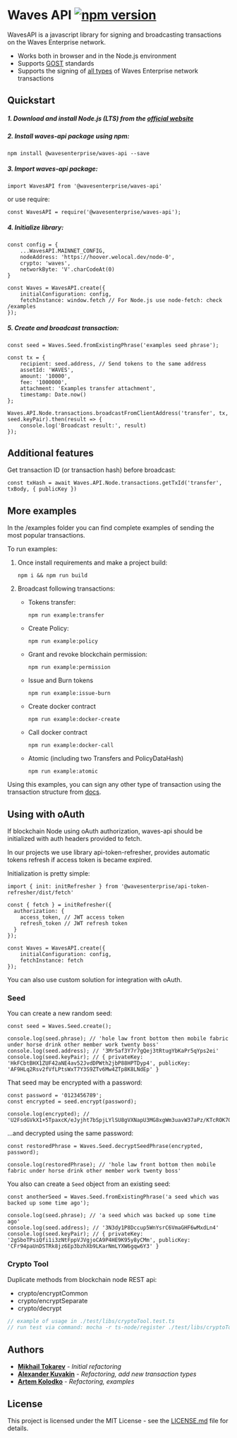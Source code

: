 # Waves API [![npm version](https://badge.fury.io/js/%40wavesenterprise%2Fwaves-api.svg)](https://badge.fury.io/js/%40wavesenterprise%2Fwaves-api)

WavesAPI is a javascript library for signing and broadcasting transactions on the Waves Enterprise network.

* Works both in browser and in the Node.js environment
* Supports [GOST](https://en.wikipedia.org/wiki/GOST) standards
* Supports the signing of [all types](https://docs.wavesenterprise.com/en/1.3.0/how-the-platform-works/data-structures/transactions-structure.html#id26) of Waves Enterprise network transactions

## Quickstart

##### 1. Download and install Node.js (LTS) from the [official website](https://nodejs.org/en/download/)

##### 2. Install waves-api package using npm:
```
npm install @wavesenterprise/waves-api --save
```

##### 3. Import waves-api package:
```
import WavesAPI from '@wavesenterprise/waves-api'
```
or use require:

`const WavesAPI = require('@wavesenterprise/waves-api');`

##### 4. Initialize library:
```
const config = {
    ...WavesAPI.MAINNET_CONFIG,
    nodeAddress: 'https://hoover.welocal.dev/node-0',
    crypto: 'waves',
    networkByte: 'V'.charCodeAt(0)
}

const Waves = WavesAPI.create({
    initialConfiguration: config,
    fetchInstance: window.fetch // For Node.js use node-fetch: check /examples
});
```

##### 5. Create and broadcast transaction:
```
const seed = Waves.Seed.fromExistingPhrase('examples seed phrase');

const tx = {
    recipient: seed.address, // Send tokens to the same address
    assetId: 'WAVES',
    amount: '10000',
    fee: '1000000',
    attachment: 'Examples transfer attachment',
    timestamp: Date.now()
};

Waves.API.Node.transactions.broadcastFromClientAddress('transfer', tx, seed.keyPair).then(result => {
    console.log('Broadcast result:', result)
});
```

## Additional features

Get transaction ID (or transaction hash) before broadcast:

```
const txHash = await Waves.API.Node.transactions.getTxId('transfer', txBody, { publicKey })
```

## More examples
In the /examples folder you can find complete examples of sending the most popular transactions.


To run examples:
1. Once install requirements and make a project build:

    `npm i && npm run build`
2. Broadcast following transactions:
     + Tokens transfer:
        
        `npm run example:transfer`
     + Create Policy:
        
        `npm run example:policy`
     + Grant and revoke blockchain permission:
     
        `npm run example:permission`
     + Issue and Burn tokens
     
        `npm run example:issue-burn`
     + Create docker contract
     
        `npm run example:docker-create`
     + Call docker contract
     
        `npm run example:docker-call`
     + Atomic (including two Transfers and PolicyDataHash)
     
        `npm run example:atomic`
     
Using this examples, you can sign any other type of transaction using the transaction structure from [docs](https://docs.wavesenterprise.com/en/1.3.0/how-the-platform-works/data-structures/transactions-structure.html#id26).

## Using with oAuth
If blockchain Node using oAuth authorization, waves-api should be initialized with auth headers provided to fetch.

In our projects we use library api-token-refresher, provides automatic tokens refresh if access token is became expired.

Initialization is pretty simple:
```
import { init: initRefresher } from '@wavesenterprise/api-token-refresher/dist/fetch'

const { fetch } = initRefresher({
  authorization: {
    access_token, // JWT access token
    refresh_token // JWT refresh token
  }
});

const Waves = WavesAPI.create({
    initialConfiguration: config,
    fetchInstance: fetch
});
```

You can also use custom solution for integration with oAuth.

### Seed

You can create a new random seed:

```
const seed = Waves.Seed.create();

console.log(seed.phrase); // 'hole law front bottom then mobile fabric under horse drink other member work twenty boss'
console.log(seed.address); // '3Mr5af3Y7r7gQej3tRtugYbKaPr5qYps2ei'
console.log(seed.keyPair); // { privateKey: 'HkFCbtBHX1ZUF42aNE4av52JvdDPWth2jbP88HPTDyp4', publicKey: 'AF9HLq2Rsv2fVfLPtsWxT7Y3S9ZTv6Mw4ZTp8K8LNdEp' }
```

That seed may be encrypted with a password:

```
const password = '0123456789';
const encrypted = seed.encrypt(password);

console.log(encrypted); // 'U2FsdGVkX1+5TpaxcK/eJyjht7bSpjLYlSU8gVXNapU3MG8xgWm3uavW37aPz/KTcROK7OjOA3dpCLXfZ4YjCV3OW2r1CCaUhOMPBCX64QA/iAlgPJNtfMvjLKTHZko/JDgrxBHgQkz76apORWdKEQ=='
```

...and decrypted using the same password:

```
const restoredPhrase = Waves.Seed.decryptSeedPhrase(encrypted, password);

console.log(restoredPhrase); // 'hole law front bottom then mobile fabric under horse drink other member work twenty boss'
```

You also can create a `Seed` object from an existing seed:

```
const anotherSeed = Waves.Seed.fromExistingPhrase('a seed which was backed up some time ago');

console.log(seed.phrase); // 'a seed which was backed up some time ago'
console.log(seed.address); // '3N3dy1P8Dccup5WnYsrC6VmaGHF6wMxdLn4'
console.log(seed.keyPair); // { privateKey: '2gSboTPsiQfi1i3zNtFppVJVgjoCA9P4HE9K95y8yCMm', publicKey: 'CFr94paUnDSTRk8jz6Ep3bzhXb9LKarNmLYXW6gqw6Y3' }
```

### Crypto Tool
Duplicate methods from blockchain node REST api: 
- crypto/encryptCommon
- crypto/encryptSeparate
- crypto/decrypt
  
 ```js
// example of usage in ./test/libs/cryptoTool.test.ts
// run test via command: mocha -r ts-node/register ./test/libs/cryptoTool.test.ts
```

## Authors

* [**Mikhail Tokarev**](https://github.com/mtfj) - *Initial refactoring*
* [**Alexander Kuvakin**](https://github.com/larsan12) - *Refactoring, add new transaction types*
* [**Artem Kolodko**](https://github.com/ArtemKolodko) - *Refactoring, examples*

## License

This project is licensed under the MIT License - see the [LICENSE.md](LICENSE.md) file for details.
